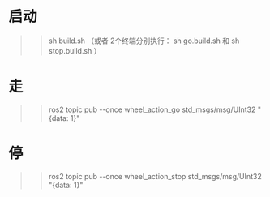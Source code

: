 
启动
==================
>>sh build.sh （或者 2个终端分别执行： sh go.build.sh 和 sh  stop.build.sh ）


走 
==================
>>ros2 topic pub --once wheel_action_go std_msgs/msg/UInt32  "{data: 1}"


停
==================
>>ros2 topic pub --once wheel_action_stop std_msgs/msg/UInt32  "{data: 1}"



